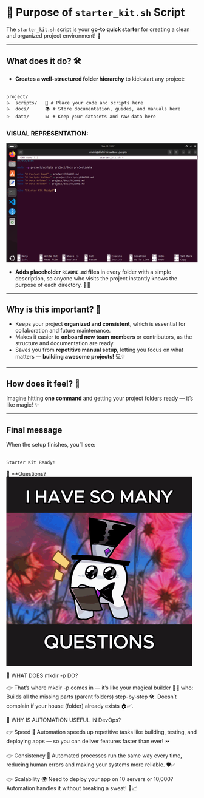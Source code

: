 # 🚀 Purpose of `starter_kit.sh` Script

The `starter_kit.sh` script is your **go-to quick starter** for creating a clean and organized project environment! 🎉

---

## What does it do? 🛠️

- **Creates a well-structured folder hierarchy** to kickstart any project:

```

project/
⩥  scripts/   📝 # Place your code and scripts here
⩥  docs/      📚 # Store documentation, guides, and manuals here
⩥  data/      📊 # Keep your datasets and raw data here

```


### VISUAL REPRESENTATION:

![juhv](../images/MD5.png)


- **Adds placeholder `README.md` files** in every folder with a simple description, so anyone who visits the project instantly knows the purpose of each directory. 📄✨

---

## Why is this important? 🤔

- Keeps your project **organized and consistent**, which is essential for collaboration and future maintenance.
- Makes it easier to **onboard new team members** or contributors, as the structure and documentation are ready.
- Saves you from **repetitive manual setup**, letting you focus on what matters — **building awesome projects!** 💻💡

---

## How does it feel? 🎉

Imagine hitting **one command** and getting your project folders ready — it’s like magic! ✨

---

## Final message

When the setup finishes, you’ll see:

```

Starter Kit Ready!

```

💬 **Questions? 
![ui](../images/f3.png)

🤔 WHAT DOES mkdir -p DO?

👉  That’s where mkdir -p comes in — it’s like your magical builder 🧙‍♂️ who:
     Builds all the missing parts (parent folders) step-by-step 🛠️.
     Doesn’t complain if your house (folder) already exists 🏠✅.



🤔 WHY IS AUTOMATION USEFUL IN DevOps?

👉 Speed 🚀
Automation speeds up repetitive tasks like building, testing, and deploying apps — so you can deliver features faster than ever! ⏩

👉 Consistency 🎯
Automated processes run the same way every time, reducing human errors and making your systems more reliable. 🛡️✅

👉 Scalability 🌍
Need to deploy your app on 10 servers or 10,000? Automation handles it without breaking a sweat! 💪📈
